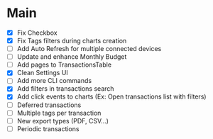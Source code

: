 # Main

- [x] Fix Checkbox
- [x] Fix Tags filters during charts creation
- [ ] Add Auto Refresh for multiple connected devices
- [ ] Update and enhance Monthly Budget
- [ ] Add pages to TransactionsTable
- [x] Clean Settings UI
- [ ] Add more CLI commands
- [x] Add filters in transactions search
- [x] Add click events to charts (Ex: Open transactions list with filters)
- [ ] Deferred transactions
- [ ] Multiple tags per transaction 
- [ ] New export types (PDF, CSV...)
- [ ] Periodic transactions
